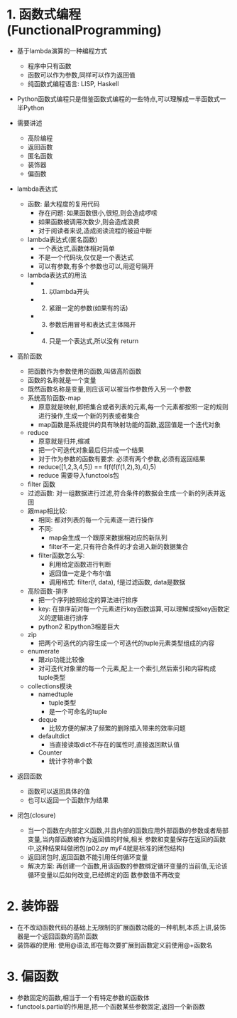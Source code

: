 # 1. 函数式编程(FunctionalProgramming)
- 基于lambda演算的一种编程方式
    - 程序中只有函数
    - 函数可以作为参数,同样可以作为返回值
    - 纯函数式编程语言: LISP, Haskell
- Python函数式编程只是借鉴函数式编程的一些特点,可以理解成一半函数式一半Python
- 需要讲述
    - 高阶编程
    - 返回函数
    - 匿名函数
    - 装饰器
    - 偏函数
- lambda表达式
    - 函数: 最大程度的复用代码
        - 存在问题: 如果函数很小,很短,则会造成啰嗦
        - 如果函数被调用次数少,则会造成浪费
        - 对于阅读者来说,造成阅读流程的被迫中断
    - lambda表达式(匿名函数)
        - 一个表达式,函数体相对简单
        - 不是一个代码块,仅仅是一个表达式
        - 可以有参数,有多个参数也可以,用逗号隔开
    - lambda表达式的用法
        - 1. 以lambda开头
        - 2. 紧跟一定的参数(如果有的话)
        - 3. 参数后用冒号和表达式主体隔开
        - 4. 只是一个表达式,所以没有 return
- 高阶函数
    - 把函数作为参数使用的函数,叫做高阶函数
    - 函数的名称就是一个变量
    - 既然函数名称是变量,则应该可以被当作参数传入另一个参数
    - 系统高阶函数-map
        - 原意就是映射,即把集合或者列表的元素,每一个元素都按照一定的规则进行操作,生成一个新的列表或者集合
        - map函数是系统提供的具有映射功能的函数,返回值是一个迭代对象
    - reduce
        - 原意就是归并,缩减
        - 把一个可迭代对象最后归并成一个结果
        - 对于作为参数的函数有要求: 必须有两个参数,必须有返回结果
        - reduce([1,2,3,4,5]) == f(f(f(f(1,2),3),4),5)
        - reduce 需要导入functools包
    - filter 函数
    - 过滤函数: 对一组数据进行过滤,符合条件的数据会生成一个新的列表并返回
    - 跟map相比较:
        - 相同: 都对列表的每一个元素逐一进行操作
        - 不同: 
            - map会生成一个跟原来数据相对应的新队列
            - filter不一定,只有符合条件的才会进入新的数据集合
        - filter函数怎么写:
            - 利用给定函数进行判断
            - 返回值一定是个布尔值
            - 调用格式: filter(f, data), f是过滤函数, data是数据
    - 高阶函数-排序
        - 把一个序列按照给定的算法进行排序
        - key: 在排序前对每一个元素进行key函数运算,可以理解成按key函数定义的逻辑进行排序
        - python2 和python3相差巨大
    - zip
        - 把两个可迭代的内容生成一个可迭代的tuple元素类型组成的内容
    - enumerate
        - 跟zip功能比较像
        - 对可迭代对象里的每一个元素,配上一个索引,然后索引和内容构成tuple类型
    - collections模块
        - namedtuple
            - tuple类型
            - 是一个可命名的tuple
        - deque
            - 比较方便的解决了频繁的删除插入带来的效率问题
        - defaultdict
            - 当直接读取dict不存在的属性时,直接返回默认值
        - Counter
            - 统计字符串个数

- 返回函数
    - 函数可以返回具体的值
    - 也可以返回一个函数作为结果
- 闭包(closure)
    - 当一个函数在内部定义函数,并且内部的函数应用外部函数的参数或者局部变量,当内部函数被作为返回值的时候,相关
        参数和变量保存在返回的函数中,这种结果叫做闭包(p02.py  myF4就是标准的闭包结构)
    - 返回闭包时,返回函数不能引用任何循环变量
    - 解决方案: 再创建一个函数,用该函数的参数绑定循环变量的当前值,无论该循环变量以后如何改变,已经绑定的函
        数参数值不再改变
# 2. 装饰器 
- 在不改动函数代码的基础上无限制的扩展函数功能的一种机制,本质上讲,装饰器是一个返回函数的高阶函数
- 装饰器的使用: 使用@语法,即在每次要扩展到函数定义前使用@+函数名

# 3. 偏函数
- 参数固定的函数,相当于一个有特定参数的函数体
- functools.partial的作用是,把一个函数某些参数固定,返回一个新函数
